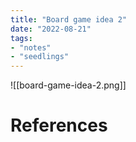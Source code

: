 ```yaml
---
title: "Board game idea 2"
date: "2022-08-21"
tags:
- "notes"
- "seedlings"
---
```


![[board-game-idea-2.png]]

# References
